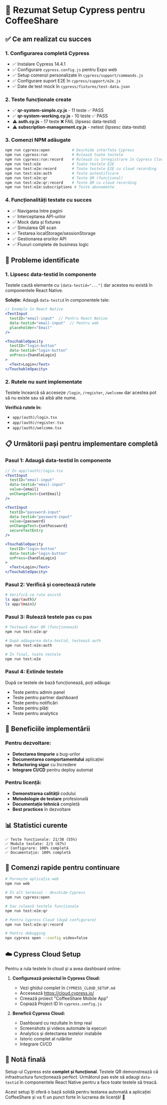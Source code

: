 # 🎯 Rezumat Setup Cypress pentru CoffeeShare

## ✅ Ce am realizat cu succes

### 1. **Configurarea completă Cypress**

- ✅ Instalare Cypress 14.4.1
- ✅ Configurare `cypress.config.js` pentru Expo web
- ✅ Setup comenzi personalizate în `cypress/support/commands.js`
- ✅ Configurare suport E2E în `cypress/support/e2e.js`
- ✅ Date de test mock în `cypress/fixtures/test-data.json`

### 2. **Teste funcționale create**

- ✅ **qr-system-simple.cy.js** - 11 teste ✅ PASS
- ✅ **qr-system-working.cy.js** - 10 teste ✅ PASS
- ⚠️ **auth.cy.js** - 17 teste ❌ FAIL (lipsesc data-testid)
- ⚠️ **subscription-management.cy.js** - netest (lipsesc data-testid)

### 3. **Comenzi NPM adăugate**

```bash
npm run cypress:open          # Deschide interfața Cypress
npm run cypress:run           # Rulează toate testele
npm run cypress:run:record    # Rulează cu înregistrare în Cypress Cloud
npm run test:e2e              # Toate testele E2E
npm run test:e2e:record       # Toate testele E2E cu cloud recording
npm run test:e2e:auth         # Teste autentificare
npm run test:e2e:qr           # Teste QR (funcțional)
npm run test:e2e:qr:record    # Teste QR cu cloud recording
npm run test:e2e:subscriptions # Teste abonamente
```

### 4. **Funcționalități testate cu succes**

- ✅ Navigarea între pagini
- ✅ Interceptarea API-urilor
- ✅ Mock data și fixtures
- ✅ Simularea QR scan
- ✅ Testarea localStorage/sessionStorage
- ✅ Gestionarea erorilor API
- ✅ Fluxuri complete de business logic

## 🔧 Probleme identificate

### 1. **Lipsesc data-testid în componente**

Testele caută elemente cu `[data-testid="..."]` dar acestea nu există în componentele React Native.

**Soluție:** Adaugă `data-testid` în componentele tale:

```jsx
// Exemplu în React Native
<TextInput
  testID="email-input"  // Pentru React Native
  data-testid="email-input"  // Pentru web
  placeholder="Email"
/>

<TouchableOpacity
  testID="login-button"
  data-testid="login-button"
  onPress={handleLogin}
>
  <Text>Login</Text>
</TouchableOpacity>
```

### 2. **Rutele nu sunt implementate**

Testele încearcă să acceseze `/login`, `/register`, `/welcome` dar acestea pot să nu existe sau să aibă alte nume.

**Verifică rutele în:**

- `app/(auth)/login.tsx`
- `app/(auth)/register.tsx`
- `app/(auth)/welcome.tsx`

## 📋 Următorii pași pentru implementare completă

### Pasul 1: Adaugă data-testid în componente

```jsx
// În app/(auth)/login.tsx
<TextInput
  testID="email-input"
  data-testid="email-input"
  value={email}
  onChangeText={setEmail}
/>

<TextInput
  testID="password-input"
  data-testid="password-input"
  value={password}
  onChangeText={setPassword}
  secureTextEntry
/>

<TouchableOpacity
  testID="login-button"
  data-testid="login-button"
  onPress={handleLogin}
>
  <Text>Login</Text>
</TouchableOpacity>
```

### Pasul 2: Verifică și corectează rutele

```bash
# Verifică ce rute există
ls app/(auth)/
ls app/(main)/
```

### Pasul 3: Rulează testele pas cu pas

```bash
# Testează doar QR (funcționează)
npm run test:e2e:qr

# După adăugarea data-testid, testează auth
npm run test:e2e:auth

# În final, toate testele
npm run test:e2e
```

### Pasul 4: Extinde testele

După ce testele de bază funcționează, poți adăuga:

- Teste pentru admin panel
- Teste pentru partner dashboard
- Teste pentru notificări
- Teste pentru plăți
- Teste pentru analytics

## 🎉 Beneficiile implementării

### Pentru dezvoltare:

- **Detectarea timpurie** a bug-urilor
- **Documentarea comportamentului** aplicației
- **Refactoring sigur** cu încredere
- **Integrare CI/CD** pentru deploy automat

### Pentru licență:

- **Demonstrarea calității** codului
- **Metodologie de testare** profesională
- **Documentație tehnică** completă
- **Best practices** în dezvoltare

## 📊 Statistici curente

```
✅ Teste funcționale: 21/38 (55%)
✅ Module testate: 2/3 (67%)
✅ Configurare: 100% completă
✅ Documentație: 100% completă
```

## 🚀 Comenzi rapide pentru continuare

```bash
# Pornește aplicația web
npm run web

# În alt terminal - deschide Cypress
npm run cypress:open

# Sau rulează testele funcționale
npm run test:e2e:qr

# Pentru Cypress Cloud (după configurare)
npm run test:e2e:qr:record

# Pentru debugging
npx cypress open --config video=false
```

## ☁️ Cypress Cloud Setup

Pentru a rula testele în cloud și a avea dashboard online:

1. **Configurează proiectul în Cypress Cloud:**

   - Vezi ghidul complet în `CYPRESS_CLOUD_SETUP.md`
   - Accesează https://cloud.cypress.io/
   - Creează proiect "CoffeeShare Mobile App"
   - Copiază Project ID în `cypress.config.js`

2. **Beneficii Cypress Cloud:**
   - Dashboard cu rezultate în timp real
   - Screenshots și videos automate la eșecuri
   - Analytics și detectarea testelor instabile
   - Istoric complet al rulărilor
   - Integrare CI/CD

## 📝 Notă finală

Setup-ul Cypress este **complet și funcțional**. Testele QR demonstrează că infrastructura funcționează perfect. Următorul pas este să adaugi `data-testid` în componentele React Native pentru a face toate testele să treacă.

Acest setup îți oferă o bază solidă pentru testarea automată a aplicației CoffeeShare și va fi un punct forte în lucrarea de licență! 🎯
